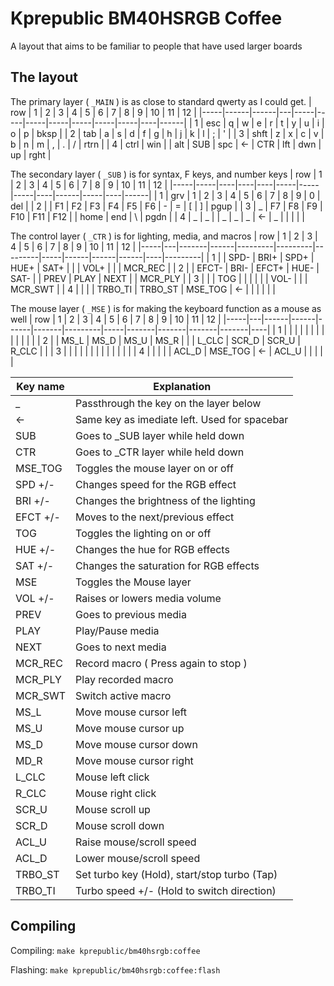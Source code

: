 # Kprepublic BM40HSRGB Coffee

A layout that aims to be familiar to people that have used larger boards

## The layout

The primary layer ( `_MAIN` ) is as close to standard qwerty as I could get.
| row | 1    | 2    | 3 | 4   | 5   | 6   | 7   | 8   | 9   | 10  | 11 | 12   |
|-----|------|------|---|-----|-----|-----|-----|-----|-----|-----|----|------|
| 1   | esc  |  q   | w |  e  |  r  |  t  | y   | u   | i   | o   | p  | bksp |
| 2   | tab  |  a   | s |  d  |  f  |  g  | h   | j   | k   | l   | ;  | '    |
| 3   | shft |  z   | x |  c  |  v  |  b  | n   | m   | ,   | .   | /  | rtrn |
| 4   | ctrl | win  |   | alt | SUB | spc | <- | CTR | lft | dwn | up | rght |

The secondary layer ( `_SUB` ) is for syntax, F keys, and number keys
| row | 1   | 2  | 3  | 4  | 5   | 6   | 7   | 8  | 9    | 10  | 11 | 12   |
|-----|-----|----|----|----|-----|-----|-----|----|------|-----|----|------|
| 1   | grv | 1  | 2  | 3  | 4   | 5   | 6   | 7  | 8    | 9   | 0  | del  |
| 2   |     | F1 | F2 | F3 | F4  | F5  | F6  | -  | =    | [   | ]  | pgup |
| 3   | _   | F7 | F8 | F9 | F10 | F11 | F12 |    | home | end | \  | pgdn |
| 4   | _   | _  |    | _  | _   | _   | <-  | _  |      |     |    |      |

The control layer ( `_CTR` ) is for lighting, media, and macros
| row | 1 | 2     | 3    |  4      |  5      | 6       | 7   | 8    | 9    | 10   | 11 | 12      |
|-----|---|-------|------|---------|---------|---------|-----|------|------|------|----|---------|
| 1   |   | SPD-  | BRI+ |  SPD+   |  HUE+   | SAT+    |     |      | VOL+ |      |    | MCR_REC |
| 2   |   | EFCT- | BRI- |  EFCT+  |  HUE-   | SAT-    |     | PREV | PLAY | NEXT |    | MCR_PLY |
| 3   |   |       | TOG  |         |         |         |     |      | VOL- |      |    | MCR_SWT |
| 4   |   |       |      | TRBO_TI | TRBO_ST | MSE_TOG | <-  |      |      |      |    |         |

The mouse layer ( `_MSE` ) is for making the keyboard function as a mouse as well
| row | 1 | 2    | 3    | 4    | 5     | 6       | 7   | 8     | 9     | 10    | 11    | 12 |
|-----|---|------|------|------|-------|---------|-----|-------|-------|-------|-------|----|
| 1   |   |      |      |      |       |         |     |       |       |       |       |    |
| 2   |   | MS_L | MS_D | MS_U | MS_R  |         |     | L_CLC | SCR_D | SCR_U | R_CLC |    |
| 3   |   |      |      |      |       |         |     |       |       |       |       |    |
| 4   |   |      |      |      | ACL_D | MSE_TOG | <-  | ACL_U |       |       |       |    |

| Key name | Explanation                                  |
|----------|----------------------------------------------|
| \_       | Passthrough the key on the layer below       |
| <-       | Same key as imediate left. Used for spacebar |
| SUB      | Goes to _SUB layer while held down           |
| CTR      | Goes to _CTR layer while held down           |
| MSE_TOG  | Toggles the mouse layer on or off            |
| SPD +/-  | Changes speed for the RGB effect             |
| BRI +/-  | Changes the brightness of the lighting       |
| EFCT +/- | Moves to the next/previous effect            |
| TOG      | Toggles the lighting on or off               |
| HUE +/-  | Changes the hue for RGB effects              |
| SAT +/-  | Changes the saturation for RGB effects       |
| MSE      | Toggles the Mouse layer                      |
| VOL +/-  | Raises or lowers media volume                |
| PREV     | Goes to previous media                       |
| PLAY     | Play/Pause media                             |
| NEXT     | Goes to next media                           |
| MCR_REC  | Record macro ( Press again to stop )         |
| MCR_PLY  | Play recorded macro                          |
| MCR_SWT  | Switch active macro                          |
| MS_L     | Move mouse cursor left                       |
| MS_U     | Move mouse cursor up                         |
| MS_D     | Move mouse cursor down                       |
| MD_R     | Move mouse cursor right                      |
| L_CLC    | Mouse left click                             |
| R_CLC    | Mouse right click                            |
| SCR_U    | Mouse scroll up                              |
| SCR_D    | Mouse scroll down                            |
| ACL_U    | Raise mouse/scroll speed                     |
| ACL_D    | Lower mouse/scroll speed                     |
| TRBO_ST  | Set turbo key (Hold), start/stop turbo (Tap) |
| TRBO_TI  | Turbo speed +/- (Hold to switch direction)   |

## Compiling

Compiling: `make kprepublic/bm40hsrgb:coffee`

Flashing: `make kprepublic/bm40hsrgb:coffee:flash`
